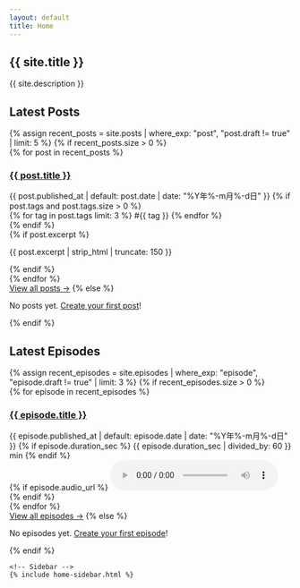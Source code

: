 ```yaml
---
layout: default
title: Home
---
```


<div class="home-wrapper">
  <!-- Hero Section - Full Width -->
  <section class="hero">
    <h1>{{ site.title }}</h1>
    <p class="hero-description">{{ site.description }}</p>
  </section>
  
  <!-- Content with Sidebar -->
  <div class="content-with-sidebar">
    <div class="home-content">

  <section class="recent-posts">
    <h2>Latest Posts</h2>
    {% assign recent_posts = site.posts | where_exp: "post", "post.draft != true" | limit: 5 %}
    {% if recent_posts.size > 0 %}
      <div class="post-list">
        {% for post in recent_posts %}
          <article class="post-card">
            <h3><a href="{{ post.url | relative_url }}">{{ post.title }}</a></h3>
            <div class="post-meta">
              <time datetime="{{ post.published_at | default: post.date | date_to_xmlschema }}">
                {{ post.published_at | default: post.date | date: "%Y年%-m月%-d日" }}
              </time>
              {% if post.tags and post.tags.size > 0 %}
                <div class="tags">
                  {% for tag in post.tags limit: 3 %}
                    <span class="tag">#{{ tag }}</span>
                  {% endfor %}
                </div>
              {% endif %}
            </div>
            {% if post.excerpt %}
              <p class="post-excerpt">{{ post.excerpt | strip_html | truncate: 150 }}</p>
            {% endif %}
          </article>
        {% endfor %}
      </div>
      <a href="/posts/" class="view-all">View all posts →</a>
    {% else %}
      <p>No posts yet. <a href="/public/admin/">Create your first post</a>!</p>
    {% endif %}
  </section>

  <section class="recent-episodes">
    <h2>Latest Episodes</h2>
    {% assign recent_episodes = site.episodes | where_exp: "episode", "episode.draft != true" | limit: 3 %}
    {% if recent_episodes.size > 0 %}
      <div class="episode-list">
        {% for episode in recent_episodes %}
          <article class="episode-card">
            <h3><a href="{{ episode.url | relative_url }}">{{ episode.title }}</a></h3>
            <div class="episode-meta">
              <time datetime="{{ episode.published_at | default: episode.date | date_to_xmlschema }}">
                {{ episode.published_at | default: episode.date | date: "%Y年%-m月%-d日" }}
              </time>
              {% if episode.duration_sec %}
                <span class="duration">{{ episode.duration_sec | divided_by: 60 }} min</span>
              {% endif %}
            </div>
            {% if episode.audio_url %}
              <audio controls preload="metadata" class="episode-preview">
                <source src="{{ episode.audio_url }}" type="audio/mpeg">
              </audio>
            {% endif %}
          </article>
        {% endfor %}
      </div>
      <a href="/episodes/" class="view-all">View all episodes →</a>
    {% else %}
      <p>No episodes yet. <a href="/public/admin/">Create your first episode</a>!</p>
    {% endif %}
  </section>
    </div>
    
    <!-- Sidebar -->
    {% include home-sidebar.html %}
  </div>
</div>